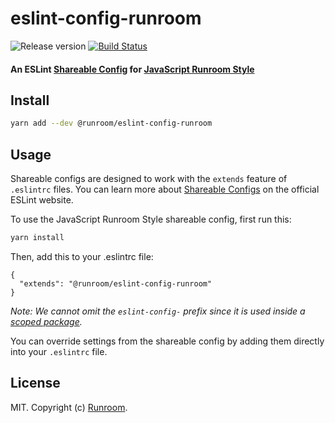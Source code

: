 # eslint-config-runroom
![Release version](https://img.shields.io/github/release/runroom/eslint-config-runroom.svg)
[![Build Status](https://travis-ci.org/Runroom/eslint-config-runroom.svg?branch=master)](https://travis-ci.org/Runroom/eslint-config-runroom)

#### An ESLint [Shareable Config](https://eslint.org/docs/developer-guide/shareable-configs) for [JavaScript Runroom Style](https://runroom.es)

## Install

```bash
yarn add --dev @runroom/eslint-config-runroom
```

## Usage

Shareable configs are designed to work with the `extends` feature of `.eslintrc` files.
You can learn more about
[Shareable Configs](https://eslint.org/docs/developer-guide/shareable-configs) on the
official ESLint website.

To use the JavaScript Runroom Style shareable config, first run this:

```bash
yarn install
```

Then, add this to your .eslintrc file:

```
{
  "extends": "@runroom/eslint-config-runroom"
}
```

*Note: We cannot omit the `eslint-config-` prefix since it is used inside a [scoped package](https://docs.npmjs.com/misc/scope).*

You can override settings from the shareable config by adding them directly into your
`.eslintrc` file.

## License

MIT. Copyright (c) [Runroom](https://runroom.es).
